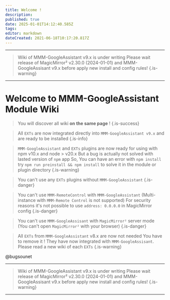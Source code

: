```yaml
---
title: Welcome !
description: 
published: true
date: 2025-01-01T14:12:40.585Z
tags: 
editor: markdown
dateCreated: 2021-06-18T10:17:20.817Z
---
```


----
> Wiki of MMM-GoogleAssistant v9.x is under writing
> Please wait release of MagicMirror² v2.30.0 (2024-01-01) and MMM-GoogleAssisant v9.x before apply new install and config rules!
{.is-warning}
----
# Welcome to MMM-GoogleAssistant Module Wiki

> You will discover all wiki **on the same page** !
{.is-success}

> All `EXTs` are now integrated directly into `MMM-GoogleAssistant v9.x` and are ready to be installed
{.is-info}


> `MMM-GoogleAssistant` and `EXTs` plugins are now ready for using with npm v10.x and node > v20.x
> But a bug is actually not solved with lasted version of `npm` app
> So, You can have an error with `npm install`
> try `npm run preinstall && npm install` to solve it in the module or plugin directory
> {.is-warning}

> You can't use any `EXTs` plugins without `MMM-GoogleAssistant`
{.is-danger}

> You can't use `MMM-RemoteControl` with `MMM-GoogleAssistant`
> (Multi-instance with `MMM-Remote Control` is not supported)
> For security reasons it's not possible to use `address: 0.0.0.0` in MagicMirror config
{.is-danger}

> You can't use `MMM-GoogleAssisant` with `MagicMirror²` server mode
> (You can't open `MagicMirror²` with your browser)
{.is-danger}

> All `EXTs` from `MMM-GoogleAssistant` v8.x are now not needed
> You have to remove it !
> They have now integrated with `MMM-GoogleAssisant`.
> Please read a new wiki of each `EXTs`
> {.is-warning}

@bugsounet

----
> Wiki of MMM-GoogleAssistant v9.x is under writing
> Please wait release of MagicMirror² v2.30.0 (2024-01-01) and MMM-GoogleAssisant v9.x before apply new install and config rules!
{.is-warning}
----
